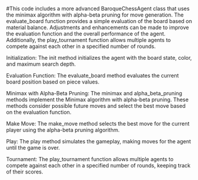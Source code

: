 
#This code includes a more advanced BaroqueChessAgent class that uses the minimax algorithm with alpha-beta pruning for move generation. The evaluate_board function provides a simple evaluation of the board based on material balance. Adjustments and enhancements can be made to improve the evaluation function and the overall performance of the agent. Additionally, the play_tournament function allows multiple agents to compete against each other in a specified number of rounds.

Initialization: The init method initializes the agent with the board state, color, and maximum search depth.

Evaluation Function: The evaluate_board method evaluates the current board position based on piece values.

Minimax with Alpha-Beta Pruning: The minimax and alpha_beta_pruning methods implement the Minimax algorithm with alpha-beta pruning. These methods consider possible future moves and select the best move based on the evaluation function.

Make Move: The make_move method selects the best move for the current player using the alpha-beta pruning algorithm.

Play: The play method simulates the gameplay, making moves for the agent until the game is over.

Tournament: The play_tournament function allows multiple agents to compete against each other in a specified number of rounds, keeping track of their scores.
